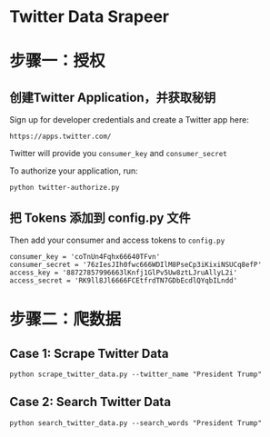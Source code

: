 # Twitter Data Srapeer


# 步骤一：授权

## 创建Twitter Application，并获取秘钥

Sign up for developer credentials and create a Twitter app here:

	https://apps.twitter.com/

Twitter will provide you `consumer_key` and `consumer_secret`

To authorize your application, run:

	python twitter-authorize.py


## 把 Tokens 添加到 config.py 文件
Then add your consumer and access tokens to `config.py`

```
consumer_key = 'coTnUn4Fqhx66640TFvn'
consumer_secret = '76zIesJIh0fwc666WDIlM8PseCp3iKixiNSUCq8efP'
access_key = '88727857996663lKnfj1GlPv5Uw8ztLJruAllyL2i'
access_secret = 'RK9ll8Jl6666FCEtfrdTN7GDbEcdlQYqbILndd'
```

# 步骤二：爬数据

## Case 1: Scrape Twitter Data

```
python scrape_twitter_data.py --twitter_name "President Trump"
```

## Case 2: Search Twitter Data
```
python search_twitter_data.py --search_words "President Trump"
```
